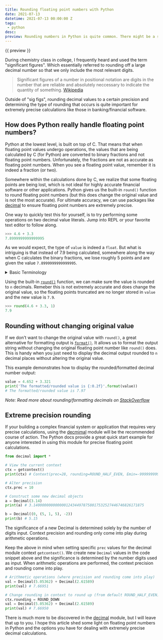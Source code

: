 ```yaml
---
title: Rounding floating point numbers with Python
date: 2021-07-13
datetime: 2021-07-13 00:00:00 Z
tags:
 - python
desc:
preview: Rounding numbers in Python is quite common. There might be a situation where values must only be rounded to 3 decimals or some arbitrary number. Using the built-in function round() is handy but changes the original value.
---
```


{{ preview }} 

During chemistry class in college, I frequently heard and used the term "significant figures". Which essentially referred to rounding off a large decimal number so that we only include the most relevant digits.

> Significant figures of a number in positional notation are digits in the number that are reliable and absolutely neccessary to indicate the quantity of something. [Wikipedia](https://en.wikipedia.org/wiki/Significant_figures)

Outside of "sig figs", rounding decimal values to a certain precision and determining the type of rounding that occurs is quite important for extremely precise calculations like those in banking/financial software.

<h2 class="post-heading h2-5">How does Python really handle floating point numbers?</h2>

Python at the lowest level, is built on top of C. That means that when floating point values undergo operations, the values that are being calculated by C (for Python) are converted to binary fractions and not floating point numbers. Unfortunately, the fractions are not as accurate as floating point numbers. When you see a floating point value, remember it is indeed a fraction (or two). 

Somewhere within the calculations done by C, we realize that some floating points are being lost, which is not ideal for highly accurate financial software or other applications. Python gives us the built-in `round()` function to round floating point numbers (but this does change the original value and is not the most accurate). For ultimate accuracy, we can use packages like [decimal](https://docs.python.org/3/library/decimal.html) to ensure floating point numbers are extremely precise.

One way to quickly test this for yourself, is to try performing some operations on two decimal value literals. Jump into REPL or your favorite text editor to follow along.

```python
>>> 4.6 + 3.3
7.8999999999999995
```

As we would expect, the type of `value` is indeed a `float`. But what is intriguing is that instead of 7.9 being calculated, somewhere along the way when C calculates the binary fractions, we lose roughly 5 points and are given the value `7.8999999999999995`.

<details>
<summary>Basic Terminology</summary>

 - 4.6 + 3.3 is an expression
 - 4.6 and 3.3 are float literals (operands)
 - `/` is the division operator 

</details>

Using the built-in [`round()`](https://docs.python.org/3/library/functions.html#round) function, we can make sure the value is rounded to `n` decimals. Remeber this is not extremely accurate and does change the original value, so the floating points truncated are no longer stored in `value` and the new value is `7.9`.

```python
>>> round(4.6 + 3.3, 1)
7.9
```

<h2 class="post-heading h2-5">Rounding without changing original value</h2>

If we don't want to change the original value with `round()`, a great alternative for formatting output is [`format()`](https://docs.python.org/3/library/functions.html#format). It allows us to format the output string without changing the original floating point number like `round()` does. This is handy when you just need to display the decimal output rounded to `n` decimal places without altering the original value. 

This example demonstrates how to display the rounded/formatted decimal number output:

```python
value = 4.652 + 3.321
print('The formatted/rounded value is {:0.2f}'.format(value))
# The formatted/rounded value is 7.97
```

_Note: Read more about rounding/formatting decimals on [StackOverflow](https://stackoverflow.com/questions/20457038/how-to-round-to-2-decimals-with-python)_

<h2 class="post-heading h2-5">Extreme precision rounding</h2>

If your building a complex financial system or application that requires very precise calculations, using the [decmimal](https://docs.python.org/3/library/decimal.html) module will be the recommended course of action. The Python docs provide a great quick start example for anyone interested in using this module for precise floating point calculations.

```python
from decimal import *

# View the current context
ctx = getcontext()
print(ctx) # Context(prec=28, rounding=ROUND_HALF_EVEN, Emin=-999999999, Emax=999999999, capitals=1, flags=[], traps=[Overflow, DivisionByZero, InvalidOperation])

# Alter precision
ctx.prec = 10

# Construct some new decimal objects
a = Decimal(3.14)
print(a) # 3.140000000000000124344978758017532527446746826171875

b = Decimal((0, (5, 1, 5), -2))
print(b) # 5.15
```

The significance of a new Decimal is determined solely by the number of digits input. Context precision and rounding only come into play during arithmetic operations.

Keep the above in mind when setting specific `prec` values for the decimal module context `getcontext()`. We create new `Decimal` values in the code snippet above and the significance is determined by the number digits used as input. When arithmetic operations are performed, the context precision and rounding come into play.

```python
# Arithmetic operations (where precision and rounding come into play)
val = Decimal(5.05362) + Decimal(2.61589)
print(val) # 7.66951

# Change rounding in context to round up (from default ROUND_HALF_EVEN)
ctx.rounding = ROUND_DOWN
val = Decimal(5.05362) + Decimal(2.61589)
print(val) # 7.66950
```

There is much more to be discovered in the [decimal]() module, but I will leave that up to you. I hope this article shed some light on floating point numbers in Python and the options you have for dealing with extremely precise decimal calculations.
